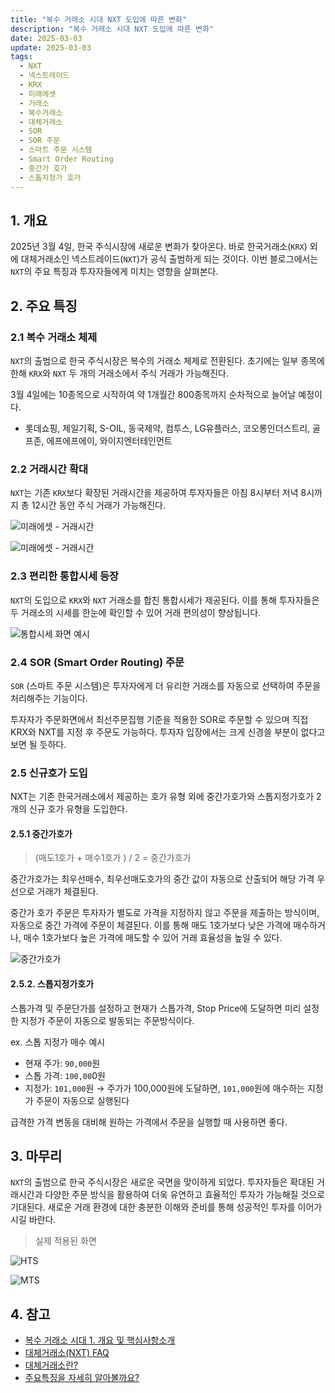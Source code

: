 ```yaml
---
title: "복수 거래소 시대 NXT 도입에 따른 변화"
description: "복수 거래소 시대 NXT 도입에 따른 변화"
date: 2025-03-03
update: 2025-03-03
tags:
  - NXT
  - 넥스트레이드
  - KRX
  - 미래에셋
  - 거래소
  - 복수거래소
  - 대체거래소
  - SOR
  - SOR 주문
  - 스마트 주문 시스템
  - Smart Order Routing
  - 중간가 호가
  - 스톱지정가 호가
---
```


## 1. 개요

2025년 3월 4일, 한국 주식시장에 새로운 변화가 찾아온다. 바로 한국거래소(`KRX`) 외에 대체거래소인 넥스트레이드(`NXT`)가 공식 출범하게 되는 것이다. 이번 블로그에서는 `NXT`의 주요 특징과 투자자들에게 미치는 영향을 살펴본다.

## 2. 주요 특징

### 2.1 복수 거래소 체제

`NXT`의 출범으로 한국 주식시장은 복수의 거래소 체제로 전환된다. 초기에는 일부 종목에 한해 `KRX`와 `NXT` 두 개의 거래소에서 주식 거래가 가능해진다.

3월 4일에는 10종목으로 시작하여 약 1개월간 800종목까지 순차적으로 늘어날 예정이다.

- 롯데쇼핑, 제일기획, S-OIL, 동국제약, 컴투스, LG유플러스, 코오롱인더스트리, 골프존, 에프에프에이, 와이지엔터테인먼트

### 2.2 거래시간 확대

`NXT`는 기존 `KRX`보다 확장된 거래시간을 제공하여 투자자들은 아침 8시부터 저녁 8시까지 총 12시간 동안 주식 거래가 가능해진다.

![미래에셋 - 거래시간](image-20250303134445935.png)

![미래에셋 - 거래시간](image-20250303134527577.png)


### 2.3 편리한 통합시세 등장

`NXT`의 도입으로 `KRX`와 `NXT` 거래소를 합친 통합시세가 제공된다. 이를 통해 투자자들은 두 거래소의 시세를 한눈에 확인할 수 있어 거래 편의성이 향상됩니다.

![통합시세 화면 예시](image-20250303134550837.png)

### 2.4 SOR (Smart Order Routing) 주문

`SOR` (스마트 주문 시스템)은 투자자에게 더 유리한 거래소를 자동으로 선택하여 주문을 처리해주는 기능이다.

투자자가 주문화면에서 최선주문집행 기준을 적용한 SOR로 주문할 수 있으며 직접 KRX와 NXT를 지정 후 주문도 가능하다. 투자자 입장에서는 크게 신경쓸 부분이 없다고 보면 될 듯하다.

### 2.5 신규호가 도입

NXT는 기존 한국거래소에서 제공하는 호가 유형 외에 중간가호가와 스톱지정가호가 2개의 신규 호가 유형을 도입한다.

#### 2.5.1 중간가호가

> (매도1호가 + 매수1호가 ) / 2 = 중간가호가

중간가호가는 최우선매수, 최우선매도호가의 중간 값이 자동으로 산출되어 해당 가격 우선으로 거래가 체결된다.

중간가 호가 주문은 투자자가 별도로 가격을 지정하지 않고 주문을 제출하는 방식이며, 자동으로 중간 가격에 주문이 체결된다. 이를 통해 매도 1호가보다 낮은 가격에 매수하거나, 매수 1호가보다 높은 가격에 매도할 수 있어 거래 효율성을 높일 수 있다.

![중간가호가](image-20250303134604198.png)

#### 2.5.2. 스톱지정가호가

스톱가격 및 주문단가를 설정하고 현재가 스톱가격, Stop Price에 도달하면 미리 설정한 지정가 주문이 자동으로 발동되는 주문방식이다.

ex. 스톱 지정가 매수 예시

- 현재 주가: `90,000`원
- 스톱 가격: `100,00`0원
- 지정가: `101,000`원 → 주가가 100,000원에 도달하면, `101,000`원에 매수하는 지정가 주문이 자동으로 실행된다

급격한 가격 변동을 대비해 원하는 가격에서 주문을 실행할 때 사용하면 좋다.

## 3. 마무리

`NXT`의 출범으로 한국 주식시장은 새로운 국면을 맞이하게 되었다. 투자자들은 확대된 거래시간과 다양한 주문 방식을 활용하여 더욱 유연하고 효율적인 투자가 가능해질 것으로 기대된다. 새로운 거래 환경에 대한 충분한 이해와 준비를 통해 성공적인 투자를 이어가시길 바란다.

>  실제 적용된 화면

![HTS](image-20250304230512298.png)

![MTS](image-20250304230543600.png)



## 4. 참고

- [복수 거래소 시대 1. 개요 및 핵심사항소개](https://www.youtube.com/watch?v=cJ_TMRKdJz0)
- [대체거래소(NXT) FAQ](https://trading.securities.miraeasset.com/bbs/board/message/list.do?categoryId=1979&searchType=2&searchStartYear=2024&searchStartMonth=02&searchStartDay=27&searchEndYear=2025&searchEndMonth=02&searchEndDay=26&listType=1&startId=zzzzz~&startPage=1&curPage=2&direction=1)
- [대체거래소란?](https://securities.miraeasset.com/mw/event_ats/main.html)
- [주요특징을 자세히 알아볼까요?](https://securities.miraeasset.com/mw/event_ats/main.html)
